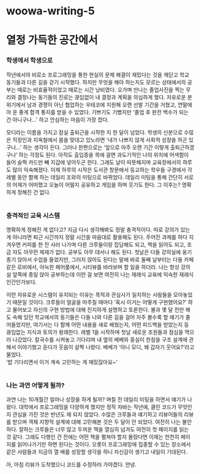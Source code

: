 # woowa-writing-5

# 열정 가득한 공간에서

### 학생에서 학생으로
작년에서야 비로소 프로그래밍을 통한 현실의 문제 해결이 재밌다는 것을 깨닫고 학교 동기들과 다른 길을 걷기 시작했다. 하지만 무엇을 해야 하는지도 모르는 상태에서의 공부는 때로는 비효율적이었고 때로는 시간 낭비였다. 오가며 만나는 졸업사진을 찍는 무리와 결정나는 동기들의 진로는 끊임없이 내 결정과 계획을 의심하게 했다.
자유로운 분위기에서 남과 경쟁이 아닌 협업하는 우테코에 지원해 오랜 선발 기간을 거쳤고, 연말에야 운 좋게 합격 통지를 받을 수 있었다. 기쁘기도 기뻤지만 '졸업 후 완전 백수가 되는 건 아니구나...' 하고 안심하는 마음이 가장 컸다.<br>

모디라는 이름을 가지고 잠실 출퇴근을 시작한 지 한 달이 넘었다. 학생의 신분으로 수많은 직장인과 지옥철에서 몸을 맞대고 있노라면 ‘내가 나쁘지 않게 사회적 성장을 하곤 있구나…’ 하는 생각이 든다. 그러나 한편으로는 ‘앞으로 아주 오랜 기간 이렇게 출퇴근하겠구나’ 하는 걱정도 된다. 아직도 출입증을 목에 걸면 과도기적인 나의 위치에 어색함이 들어 슬쩍 카드만 빼 지갑에 넣어두곤 한다. 그래도 날이 따뜻해지며 교육장에서의 하루도 많이 익숙해졌다. 이제 하루의 시작은 도서관 창문에서 등교하는 학우들 구경에서 각 레벨 동안 함께 하는 데일리 조와의 미팅으로 바뀌었다. 데일리 미팅을 통해 간단히 서로의 어제가 어떠했고 오늘이 어떨지 공유하고 게임을 하며 웃기도 한다. 그 이후는? 명확하게 정해진 건 없다.<br><br>

### 충격적인 교육 시스템
명확하게 정해진 게 없다고? 지금 다시 생각해봐도 정말 충격적이다. 따로 강의가 있는 게 아니라면 퇴근 시간까지 정말 시간을 마음대로 활용해도 된다. 주어진 과제를 하다 지겨우면 커피를 한 잔 사러 나가며 다른 크루들이랑 잡담해도 되고, 책을 읽어도 되고, 조금 자도 아무런 제재가 없다. 공부도 아무 데서나 해도 된다. 첫날은 다들 강의실에 옹기종기 앉아서 수업을 들었지만, 그러지 않아도 된다는 말에 바로 둘째 날부터는 다들 카페 같은 로비에서, 아늑한 페어룸에서, 시티뷰를 바라보며 할 일을 하더라. 나는 항상 강의실 앞쪽에 종일 앉아 공부하는데 이런 걸 보면 여전히 나는 재래식 교육에 익숙한 재래식 인간인가보다.<br>

이런 자유로운 시스템이 유지되는 이유는 목적과 관심사가 일치하는 사람들을 모아놓았기 때문일 것이다. 크루들이 얼굴을 마주칠 때마다 ‘혹시 이거는 어떻게 구현했어요?’ 하고 물어보고 자신의 구현 방법에 대해 진지하게 설명하고 토론한다. 불과 몇 달 전만 해도 속해 있던 학교에서의 동기들은 다들 나와 다른 길을 걸어 자주 볼수록 할 얘기가 줄어들었지만, 여기서는 다 함께 어떤 내용을 새로 배웠는지, 어떤 피드백을 받았는지 등 끊임없는 지식과 토의가 왕래한다. 레벨 1을 시작하며 첫날 새로운 조원들과 점심을 먹으러 나갔었다. 칼국수를 시켜놓고 기다리며 내 옆의 베베와 홍실이 한참을 구조 설계에 관해서 이야기했고 듣다가 웃음이 살짝 나왔다. 베베가 ‘아니 모디, 왜 갑자기 웃어요?’라고 물었다.  
 ‘밥 기다리면서 이거 계속 고민하는 게 재밌잖아요~’<br><br>

### 나는 과연 어떻게 될까?
과연 나는 10개월간 얼마나 성장을 하게 될까? 며칠 전 데일리 미팅을 하면서 얘기가 나왔다. 대학에서 프로그래밍을 다양하게 했지만 정작 자바는 작년에, 클린 코드가 무엇인지 관심을 가진 것은 반년도 채 되지 않았다. 수많은 크루들과 얘기하고 리뷰어들의 리뷰를 받으며 객체 지향적 설계에 대해 고민해본 것은 두 달이 안 되었다. 여전히 나는 불안하다. 잘하는 크루들은 너무 많고 두꺼운 책을 열심히 넘겨도 여전히 첫 페이지를 읽는 것 같다. 그래도 다행인 건 전에는 어떤 책을 펼쳐야 할지 몰랐다면 이제는 천천히 페이지를 읽어나가기만 하면 된다는 것이다. 오롯이 프로그래밍에 집중할 수 있는 장소에서 같은 사람들과 지금의 열 배를 성장할 생각을 하니 자신감이 생기고 내일이 기대된다.<br>

아, 마침 리뷰가 도착했으니 코드를 수정하러 가야겠다. 안녕.
